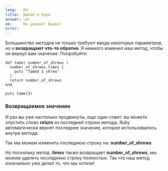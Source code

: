 ```yaml
---
lang:   RU
title:  Давай и бери
answer: \d+
ok:     На уровне! Браво!
error:
---
```


Большинство методов не только требуют ввода некоторых параметров, но и
__возвращают что-то обратно__. Я немного изменил наш метод, чтобы он вернул вам
значение. Попробуйте:

    def tame( number_of_shrews )
      number_of_shrews.times {
        puts "Tamed a shrew"
      }
      return number_of_shrews
    end

    puts tame(3)

### Возвращаемое значение
И раз вы уже настолько продвинуты, еще один совет: вы можете опустить слово
__return__ из последней строки метода. Ruby автоматически вернет последнее
значение, которое использовалось внутри метода.

Так мы можем изменить последнюю строку на: __number\_of\_shrews__

Но поскольку метод __.times__ также возвращает __number\_of\_shrews__, мы можем
удалить последнюю строку полностью. Так что наш метод изначально уже делал то,
что мы хотели!

